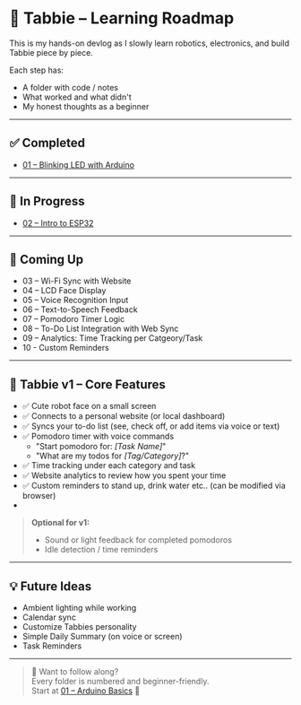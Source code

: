 # 🧠 Tabbie – Learning Roadmap

This is my hands-on devlog as I slowly learn robotics, electronics, and build Tabbie piece by piece.

Each step has:
- A folder with code / notes
- What worked and what didn't
- My honest thoughts as a beginner


---

## ✅ Completed
- [01 – Blinking LED with Arduino](./01-arduino-uno-basic)

---

## 🚧 In Progress
- [02 – Intro to ESP32](./02-esp-32-basics)

---

## 🧪 Coming Up


- 03 – Wi-Fi Sync with Website  
- 04 – LCD Face Display  
- 05 – Voice Recognition Input  
- 06 – Text-to-Speech Feedback  
- 07 – Pomodoro Timer Logic  
- 08 – To-Do List Integration with Web Sync  
- 09 – Analytics: Time Tracking per Catgeory/Task
- 10 - Custom Reminders 

---

## 🎯 Tabbie v1 – Core Features

- ✅ Cute robot face on a small screen  
- ✅ Connects to a personal website (or local dashboard)  
- ✅ Syncs your to-do list (see, check off, or add items via voice or text)  
- ✅ Pomodoro timer with voice commands  
  - "Start pomodoro for: _[Task Name]_"  
  - "What are my todos for _[Tag/Category]_?"  
- ✅ Time tracking under each category and task  
- ✅ Website analytics to review how you spent your time
- ✅ Custom reminders to stand up, drink water etc.. (can be modified via browser)
- 

> **Optional for v1:**
> - Sound or light feedback for completed pomodoros  
> - Idle detection / time reminders  

---

## 💡 Future Ideas
 
- Ambient lighting while working  
- Calendar sync  
- Customize Tabbies personality
- Simple Daily Summary (on voice or screen)
- Task Reminders

---

> 📌 Want to follow along?  
> Every folder is numbered and beginner-friendly.  
> Start at [01 – Arduino Basics](./01-arduino-uno-basic/) 🚀  
